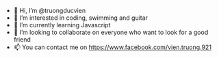 - 👋 Hi, I’m @truongducvien
- 👀 I’m interested in coding, swimming and guitar
- 🌱 I’m currently learning Javascript
- 💞️ I’m looking to collaborate on everyone who want to look for a good friend
- 📫 You can contact me on https://www.facebook.com/vien.truong.921


